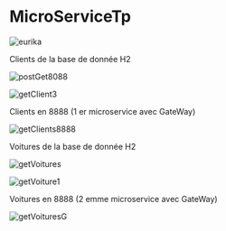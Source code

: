 # MicroServiceTp
 
![eurika](https://github.com/safiyadaoudi01/MicroServiceTp/assets/120654774/9b665bac-7423-433a-84f4-36978f2e43ef)


Clients de la base de donnée H2 


![postGet8088](https://github.com/safiyadaoudi01/MicroServiceTp/assets/120654774/9358cf24-49b7-422f-b8fa-830e2ceb5b4f)




![getClient3](https://github.com/safiyadaoudi01/MicroServiceTp/assets/120654774/d3ce144f-7147-4e45-af1c-a1b2ab83d378)



Clients en 8888 (1 er microservice avec GateWay) 


![getClients8888](https://github.com/safiyadaoudi01/MicroServiceTp/assets/120654774/5a451f86-ec86-467f-83e2-64d3c72fb53c)


Voitures de la base de donnée H2



![getVoitures](https://github.com/safiyadaoudi01/MicroServiceTp/assets/120654774/468d9681-64f5-4e92-b8fe-7bfbe6fd4ba1)



![getVoiture1](https://github.com/safiyadaoudi01/MicroServiceTp/assets/120654774/8352c360-a957-4303-a98c-9a40601c7808)



Voitures en 8888 (2 emme microservice avec GateWay) 


![getVoituresG](https://github.com/safiyadaoudi01/MicroServiceTp/assets/120654774/c89a1541-3383-4eb5-8ef0-a1caec5e364a)

